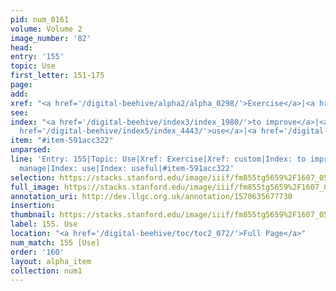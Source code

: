 ```yaml
---
pid: num_0161
volume: Volume 2
image_number: '82'
head: 
entry: '155'
topic: Use
first_letter: 151-175
page: 
add: 
xref: "<a href='/digital-beehive/alpha2/alpha_0298/'>Exercise</a>|<a href='/digital-beehive/alpha1/alpha_0203/'>custom</a>"
see: 
index: "<a href='/digital-beehive/index3/index_1980/'>to improve</a>|<a href='/digital-beehive/index3/index_2412/'>manage</a>|<a
  href='/digital-beehive/index5/index_4443/'>use</a>|<a href='/digital-beehive/index5/index_4444/'>useful</a>"
item: "#item-591acc322"
unparsed: 
line: 'Entry: 155|Topic: Use|Xref: Exercise|Xref: custom|Index: to improve|Index:
  manage|Index: use|Index: useful|#item-591acc322'
selection: https://stacks.stanford.edu/image/iiif/fm855tg5659%2F1607_0549/839,2128,2952,628/full/0/default.jpg
full_image: https://stacks.stanford.edu/image/iiif/fm855tg5659%2F1607_0549/full/full/0/default.jpg
annotation_uri: http://dev.llgc.org.uk/annotation/1570635677730
insertion: 
thumbnail: https://stacks.stanford.edu/image/iiif/fm855tg5659%2F1607_0549/839,2128,600,180/250,/0/default.jpg
label: 155. Use
location: "<a href='/digital-beehive/toc/toc2_072/'>Full Page</a>"
num_match: 155 [Use]
order: '160'
layout: alpha_item
collection: num1
---
```

